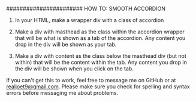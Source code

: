 #######################
HOW TO: SMOOTH ACCORDION


1. In your HTML, make a wrapper div with a class of accordion

2. Make a div with masthead as the class within the accordion wrapper that will be what is shown as a tab of the accordion. Any content you drop in the div will be shown as your tab.

3. Make a div with content as the class below the masthead div (but not within) that will be the content within the tab. Any content you drop in the div will be shown when you click on the tab.


If you can't get this to work, feel free to message me on GitHub or at realjoet9@gmail.com. Please make sure you check for spelling and syntax errors before messaging me about problems.